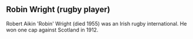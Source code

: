 ## Robin Wright (rugby player)

Robert Aikin 'Robin' Wright (died 1955) was an Irish rugby international. He won one cap against Scotland in 1912.